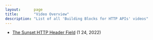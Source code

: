 ```yaml
---
layout:      page
title:       "Video Overview"
description: "List of all 'Building Blocks for HTTP APIs' videos"
---
```


- [The Sunset HTTP Header Field](rfc-8594-sunset "Resources and APIs disappear at some point in time; the Sunset field allows to advertise that event to clients.") (1 24, 2022)
